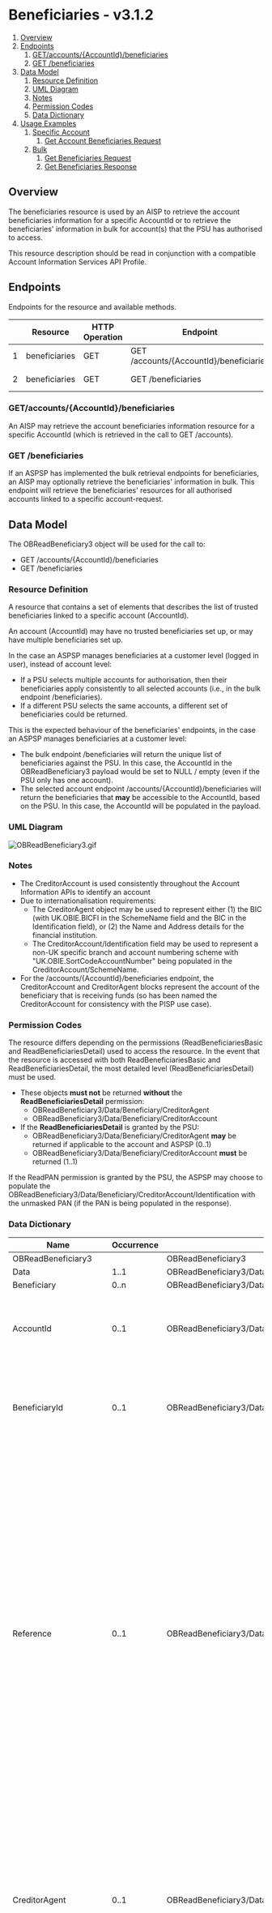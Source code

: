 # Beneficiaries - v3.1.2

1. [Overview](#overview)
2. [Endpoints](#endpoints)
   1. [GET/accounts/{AccountId}/beneficiaries](#getaccountsaccountidbeneficiaries)
   2. [GET /beneficiaries](#get-beneficiaries)
3. [Data Model](#data-model)
   1. [Resource Definition](#resource-definition)
   2. [UML Diagram](#uml-diagram)
   3. [Notes](#notes)
   4. [Permission Codes](#permission-codes)
   5. [Data Dictionary](#data-dictionary)
4. [Usage Examples](#usage-examples)
   1. [Specific Account](#specific-account)
      1. [Get Account Beneficiaries Request](#get-account-beneficiaries-request)
   2. [Bulk](#bulk)
      1. [Get Beneficiaries Request](#get-beneficiaries-request)
      2. [Get Beneficiaries Response](#get-beneficiaries-response)

## Overview

The beneficiaries resource is used by an AISP to retrieve the account beneficiaries information for a specific AccountId or to retrieve the beneficiaries' information in bulk for account(s) that the PSU has authorised to access.

This resource description should be read in conjunction with a compatible Account Information Services API Profile.

## Endpoints

Endpoints for the resource and available methods.

|  |Resource |HTTP Operation |Endpoint |Mandatory? |Scope |Grant Type |Idempotency Key |Parameters |Request Object |Response Object |
| --- |--- |--- |--- |--- |--- |--- |--- |--- |--- |--- |
| 1 |beneficiaries |GET |GET /accounts/{AccountId}/beneficiaries |Conditional |accounts |Authorization Code |No | | |OBReadBeneficiary3 |
| 2 |beneficiaries |GET |GET /beneficiaries |Optional |accounts |Authorization Code |No |Pagination | |OBReadBeneficiary3 |

### GET/accounts/{AccountId}/beneficiaries

An AISP may retrieve the account beneficiaries information resource for a specific AccountId (which is retrieved in the call to GET /accounts).

### GET /beneficiaries

If an ASPSP has implemented the bulk retrieval endpoints for beneficiaries, an AISP may optionally retrieve the beneficiaries' information in bulk.
This endpoint will retrieve the beneficiaries' resources for all authorised accounts linked to a specific account-request.

## Data Model

The OBReadBeneficiary3 object will be used for the call to: 
* GET /accounts/{AccountId}/beneficiaries
* GET /beneficiaries

### Resource Definition

A resource that contains a set of elements that describes the list of trusted beneficiaries linked to a specific account (AccountId).

An account (AccountId) may have no trusted beneficiaries set up, or may have multiple beneficiaries set up.

In the case an ASPSP manages beneficiaries at a customer level (logged in user), instead of account level:

* If a PSU selects multiple accounts for authorisation, then their beneficiaries apply consistently to all selected accounts (i.e., in the bulk endpoint /beneficiaries).
* If a different PSU selects the same accounts, a different set of beneficiaries could be returned.

This is the expected behaviour of the beneficiaries' endpoints, in the case an ASPSP manages beneficiaries at a customer level:

* The bulk endpoint /beneficiaries will return the unique list of beneficiaries against the PSU. In this case, the AccountId in the OBReadBeneficiary3 payload would be set to NULL / empty (even if the PSU only has one account).
* The selected account endpoint /accounts/{AccountId}/beneficiaries will return the beneficiaries that **may** be accessible to the AccountId, based on the PSU. In this case, the AccountId will be populated in the payload.

### UML Diagram

![ OBReadBeneficiary3.gif ]( images/Beneficiaries/OBReadBeneficiary3.gif )

### Notes

* The CreditorAccount is used consistently throughout the Account Information APIs to identify an account
* Due to internationalisation requirements: 
    * The CreditorAgent object may be used to represent either (1) the BIC (with UK.OBIE.BICFI in the SchemeName field and the BIC in the Identification field), or (2) the Name and Address details for the financial institution. 
    * The CreditorAccount/Identification field may be used to represent a non-UK specific branch and account numbering scheme with "UK.OBIE.SortCodeAccountNumber" being populated in the CreditorAccount/SchemeName.
* For the /accounts/{AccountId}/beneficiaries endpoint, the CreditorAccount and CreditorAgent blocks represent the account of the beneficiary that is receiving funds (so has been named the CreditorAccount for consistency with the PISP use case).

### Permission Codes

The resource differs depending on the permissions (ReadBeneficiariesBasic and ReadBeneficiariesDetail) used to access the resource. In the event that the resource is accessed with both ReadBeneficiariesBasic and ReadBeneficiariesDetail, the most detailed level (ReadBeneficiariesDetail) must be used.
* These objects **must not** be returned **without** the **ReadBeneficiariesDetail** permission: 
    * OBReadBeneficiary3/Data/Beneficiary/CreditorAgent 
    * OBReadBeneficiary3/Data/Beneficiary/CreditorAccount
* If the **ReadBeneficiariesDetail** is granted by the PSU:     
    * OBReadBeneficiary3/Data/Beneficiary/CreditorAgent **may** be returned if applicable to the account and ASPSP (0..1) 
    * OBReadBeneficiary3/Data/Beneficiary/CreditorAccount **must** be returned (1..1)

If the ReadPAN permission is granted by the PSU, the ASPSP may choose to populate the OBReadBeneficiary3/Data/Beneficiary/CreditorAccount/Identification with the unmasked PAN (if the PAN is being populated in the response).

### Data Dictionary

| Name |Occurrence |XPath |EnhancedDefinition |Class |Codes |Pattern |
| --- |--- |--- |--- |--- |--- |--- |
| OBReadBeneficiary3 | |OBReadBeneficiary3 | |OBReadBeneficiary3 | | |
| Data |1..1 |OBReadBeneficiary3/Data | |OBReadDataBeneficiary3 | | |
| Beneficiary |0..n |OBReadBeneficiary3/Data/Beneficiary | |OBBeneficiary3 | | |
| AccountId |0..1 |OBReadBeneficiary3/Data/Beneficiary/AccountId |A unique and immutable identifier used to identify the account resource. This identifier has no meaning to the account owner. |Max40Text | | |
| BeneficiaryId |0..1 |OBReadBeneficiary3/Data/Beneficiary/BeneficiaryId |A unique and immutable identifier used to identify the beneficiary resource. This identifier has no meaning to the account owner. |Max40Text | | |
| Reference |0..1 |OBReadBeneficiary3/Data/Beneficiary/Reference |Unique reference, as assigned by the creditor, to unambiguously refer to the payment transaction. Usage: If available, the initiating party should provide this reference in the structured remittance information, to enable reconciliation by the creditor upon receipt of the amount of money. If the business context requires the use of a creditor reference or a payment remit identification, and only one identifier can be passed through the end-to-end chain, the creditor's reference or payment remittance identification should be quoted in the end-to-end transaction identification. |Max35Text | | |
| CreditorAgent |0..1 |OBReadBeneficiary3/Data/Beneficiary/CreditorAgent |Party that manages the account on behalf of the account owner, that is manages the registration and booking of entries on the account, calculates balances on the account and provides information about the account. This is the servicer of the beneficiary account. |OBBranchAndFinancialInstitutionIdentification6 | | |
| SchemeName |0..1 |OBReadBeneficiary3/Data/Beneficiary/CreditorAgent/SchemeName |Name of the identification scheme, in a coded form as published in an external list. |OBExternalFinancialInstitutionIdentification4Code | | |
| Identification |0..1 |OBReadBeneficiary3/Data/Beneficiary/CreditorAgent/Identification |Unique and unambiguous identification of the servicing institution. |Max35Text | | |
| Name |0..1 |OBReadBeneficiary3/Data/Beneficiary/CreditorAgent/Name |Name by which an agent is known and which is usually used to identify that agent. |Max140Text | | |
| PostalAddress |0..1 |OBReadBeneficiary3/Data/Beneficiary/CreditorAgent/PostalAddress |Information that locates and identifies a specific address, as defined by postal services. |OBPostalAddress6 | | |
| AddressType |0..1 |OBReadBeneficiary3/Data/Beneficiary/CreditorAgent/PostalAddress/AddressType |Identifies the nature of the postal address. |OBAddressTypeCode |Business Correspondence DeliveryTo MailTo POBox Postal Residential Statement | |
| Department |0..1 |OBReadBeneficiary3/Data/Beneficiary/CreditorAgent/PostalAddress/Department |Identification of a division of a large organisation or building. |Max70Text | | |
| SubDepartment |0..1 |OBReadBeneficiary3/Data/Beneficiary/CreditorAgent/PostalAddress/SubDepartment |Identification of a sub-division of a large organisation or building. |Max70Text | | |
| StreetName |0..1 |OBReadBeneficiary3/Data/Beneficiary/CreditorAgent/PostalAddress/StreetName |Name of a street or thoroughfare. |Max70Text | | |
| BuildingNumber |0..1 |OBReadBeneficiary3/Data/Beneficiary/CreditorAgent/PostalAddress/BuildingNumber |Number that identifies the position of a building on a street. |Max16Text | | |
| PostCode |0..1 |OBReadBeneficiary3/Data/Beneficiary/CreditorAgent/PostalAddress/PostCode |Identifier consisting of a group of letters and/or numbers that is added to a postal address to assist the sorting of mail. |Max16Text | | |
| TownName |0..1 |OBReadBeneficiary3/Data/Beneficiary/CreditorAgent/PostalAddress/TownName |Name of a built-up area, with defined boundaries, and a local government. |Max35Text | | |
| CountrySubDivision |0..1 |OBReadBeneficiary3/Data/Beneficiary/CreditorAgent/PostalAddress/CountrySubDivision |Identifies a subdivision of a country such as state, region, county. |Max35Text | | |
| Country |0..1 |OBReadBeneficiary3/Data/Beneficiary/CreditorAgent/PostalAddress/Country |Nation with its own government. |CountryCode | |^[A-Z]{2,2}$ |
| AddressLine |0..7 |OBReadBeneficiary3/Data/Beneficiary/CreditorAgent/PostalAddress/AddressLine |Information that locates and identifies a specific address, as defined by postal services, presented in free format text. |Max70Text | | |
| CreditorAccount |0..1 |OBReadBeneficiary3/Data/Beneficiary/CreditorAccount |Provides the details to identify the beneficiary account. |OBCashAccount5 | | |
| SchemeName |1..1 |OBReadBeneficiary3/Data/Beneficiary/CreditorAccount/SchemeName |Name of the identification scheme, in a coded form as published in an external list. |OBExternalAccountIdentification4Code | | |
| Identification |1..1 |OBReadBeneficiary3/Data/Beneficiary/CreditorAccount/Identification |Identification assigned by an institution to identify an account. This identification is known by the account owner. |Max256Text | | |
| Name |0..1 |OBReadBeneficiary3/Data/Beneficiary/CreditorAccount/Name |The account name is the name or names of the account owner(s) represented at an account level, as displayed by the ASPSP's online channels. Note, the account name is not the product name or the nickname of the account. |Max70Text | | |
| SecondaryIdentification |0..1 |OBReadBeneficiary3/Data/Beneficiary/CreditorAccount/SecondaryIdentification |This is secondary identification of the account, as assigned by the account servicing institution. This can be used by building societies to additionally identify accounts with a roll number (in addition to a sort code and account number combination). |Max34Text | | |

## Usage Examples

### Specific Account

#### Get Account Beneficiaries Request

```
GET /accounts/22289/beneficiaries HTTP/1.1
Authorization: Bearer Az90SAOJklae
x-fapi-auth-date:  Sun, 10 Sep 2017 19:43:31 GMT
x-fapi-customer-ip-address: 104.25.212.99
x-fapi-interaction-id: 93bac548-d2de-4546-b106-880a5018460d
Accept: application/json
```

 #### Get Account Beneficiaries Response

```
HTTP/1.1 200 OK
x-fapi-interaction-id: 93bac548-d2de-4546-b106-880a5018460d
Content-Type: application/json
```

```json
{
  "Data": {
    "Beneficiary": [
      {
        "AccountId": "22289",
        "BeneficiaryId": "Ben1",
        "Reference": "Towbar Club",
        "CreditorAccount": {
          "SchemeName": "UK.OBIE.SortCodeAccountNumber",
          "Identification": "80200112345678",
          "Name": "Mrs Juniper"
        }
      }
    ]
  },
  "Links": {
    "Self": "https://api.alphabank.com/open-banking/v3.1/aisp/accounts/22289/beneficiaries/"
  },
  "Meta": {
    "TotalPages": 1
  }
}
```

### Bulk

#### Get Beneficiaries Request

```
GET /beneficiaries HTTP/1.1
Authorization: Bearer Az90SAOJklae
x-fapi-auth-date:  Sun, 10 Sep 2017 19:43:31 GMT
x-fapi-customer-ip-address: 104.25.212.99
x-fapi-interaction-id: 93bac548-d2de-4546-b106-880a5018460d
Accept: application/json
```

#### Get Beneficiaries Response

```
HTTP/1.1 200 OK
x-fapi-interaction-id: 93bac548-d2de-4546-b106-880a5018460d
Content-Type: application/json
```

```json
{
  "Data": {
    "Beneficiary": [
      {
        "AccountId": "22289",
        "BeneficiaryId": "Ben1",
        "Reference": "Towbar Club",
        "CreditorAccount": {
          "SchemeName": "UK.OBIE.SortCodeAccountNumber",
          "Identification": "80200112345678",
          "Name": "Mrs Juniper"
        }
      },
      {
        "AccountId": "31820",
        "BeneficiaryId": "Ben37",
        "Reference": "Golf Club",
        "CreditorAccount": {
          "SchemeName": "UK.OBIE.SortCodeAccountNumber",
          "Identification": "87562298675421",
          "Name": "Mr Large"
        }
      }
    ]
  },
  "Links": {
    "Self": "https://api.alphabank.com/open-banking/v3.1/aisp/beneficiaries/"
  },
  "Meta": {
    "TotalPages": 1
  }
}
```